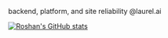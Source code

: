backend, platform, and site reliability @laurel.ai

[![Roshan's GitHub stats](https://github-readme-stats.vercel.app/api?username=roshbhatia&count_private=true&hide=stars,contribs&hide_rank=true&include_all_commits=true)](https://github.com/anuraghazra/github-readme-stats)
